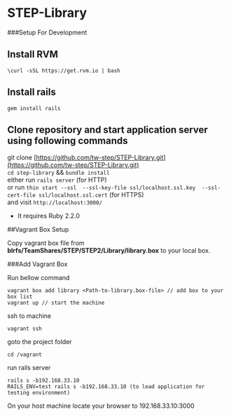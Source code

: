 # STEP-Library

###Setup For Development
## Install RVM 
`\curl -sSL https://get.rvm.io | bash`

## Install rails
`gem install rails`

## Clone repository and start application server using following commands
git clone [https://github.com/tw-step/STEP-Library.git](https://github.com/tw-step/STEP-Library.git)
<br/>
`cd step-library` && `bundle install`
<br/>
either run `rails server` (for HTTP)
<br/>
or run `thin start --ssl  --ssl-key-file ssl/localhost.ssl.key  --ssl-cert-file ssl/localhost.ssl.cert` (for HTTPS)
<br/>
and visit `http://localhost:3000/`
* It requires Ruby 2.2.0


##Vagrant Box Setup
    
   Copy vagrant box file from **blrfs/TeamShares/STEP/STEP2/Library/library.box** to your local box.
   
###Add Vagrant Box
   
   Run bellow command
   
    vagrant box add library <Path-to-library.box-file> // add box to your box list 
    vagrant up // start the machine
    
   ssh to machine
   
    vagrant ssh 
   goto the project folder
   
    cd /vagrant
    
  run rails server
    
    rails s -b192.168.33.10
    RAILS_ENV=test rails s -b192.168.33.10 (to load application for testing environment)
    
  On your host machine locate your browser to 192.168.33.10:3000
    
   
    
   
    

